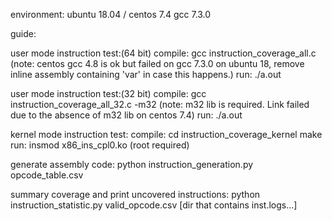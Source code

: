 environment:
	ubuntu 18.04 / centos 7.4
	gcc 7.3.0

guide:

user mode instruction test:(64 bit)
	compile: gcc instruction_coverage_all.c 
	(note: centos gcc 4.8 is ok but failed on gcc 7.3.0 on ubuntu 18, remove inline assembly containing 'var' in case this happens.)
	run: ./a.out

user mode instruction test:(32 bit)
	compile: gcc instruction_coverage_all_32.c -m32
	(note: m32 lib is required. Link failed due to the absence of m32 lib on centos 7.4)
	run: ./a.out

kernel mode instruction test:
	compile: cd instruction_coverage_kernel
		 make
	run: insmod x86_ins_cpl0.ko (root required)

generate assembly code:
	python instruction_generation.py opcode_table.csv

summary coverage and print uncovered instructions:
	python instruction_statistic.py valid_opcode.csv [dir that contains inst.logs...]
